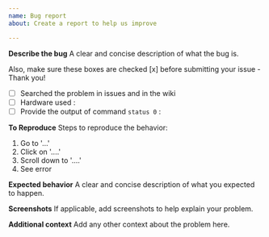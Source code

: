 ```yaml
---
name: Bug report
about: Create a report to help us improve

---
```


**Describe the bug**
A clear and concise description of what the bug is.

Also, make sure these boxes are checked [x] before submitting your issue - Thank you!

- [ ] Searched the problem in issues and in the wiki
- [ ] Hardware used : 
- [ ] Provide the output of command ``status 0`` :

**To Reproduce**
Steps to reproduce the behavior:
1. Go to '...'
2. Click on '....'
3. Scroll down to '....'
4. See error

**Expected behavior**
A clear and concise description of what you expected to happen.

**Screenshots**
If applicable, add screenshots to help explain your problem.

**Additional context**
Add any other context about the problem here.
